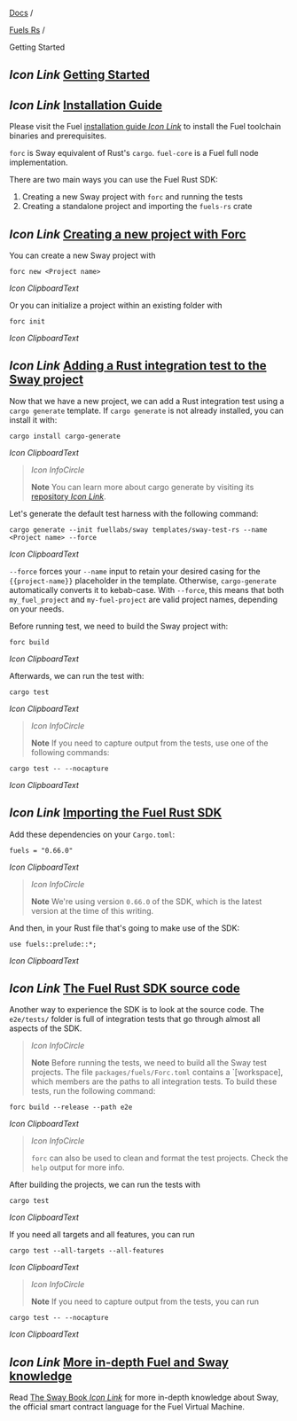 [Docs](https://docs.fuel.network/) /

[Fuels Rs](https://docs.fuel.network/docs/fuels-rs/) /

Getting Started

## _Icon Link_ [Getting Started](https://docs.fuel.network/docs/fuels-rs/getting-started/\#getting-started)

## _Icon Link_ [Installation Guide](https://docs.fuel.network/docs/fuels-rs/getting-started/\#installation-guide)

Please visit the Fuel [installation guide _Icon Link_](https://docs.fuel.network/guides/installation) to install the Fuel toolchain binaries and prerequisites.

`forc` is Sway equivalent of Rust's `cargo`. `fuel-core` is a Fuel full node implementation.

There are two main ways you can use the Fuel Rust SDK:

1. Creating a new Sway project with `forc` and running the tests
2. Creating a standalone project and importing the `fuels-rs` crate

## _Icon Link_ [Creating a new project with Forc](https://docs.fuel.network/docs/fuels-rs/getting-started/\#creating-a-new-project-with-forc)

You can create a new Sway project with

```fuel_Box fuel_Box-idXKMmm-css
forc new <Project name>
```

_Icon ClipboardText_

Or you can initialize a project within an existing folder with

```fuel_Box fuel_Box-idXKMmm-css
forc init
```

_Icon ClipboardText_

## _Icon Link_ [Adding a Rust integration test to the Sway project](https://docs.fuel.network/docs/fuels-rs/getting-started/\#adding-a-rust-integration-test-to-the-sway-project)

Now that we have a new project, we can add a Rust integration test using a `cargo generate` template.
If `cargo generate` is not already installed, you can install it with:

```fuel_Box fuel_Box-idXKMmm-css
cargo install cargo-generate
```

_Icon ClipboardText_

> _Icon InfoCircle_
>
> **Note** You can learn more about cargo generate by visiting its [repository _Icon Link_](https://github.com/cargo-generate/cargo-generate).

Let's generate the default test harness with the following command:

```fuel_Box fuel_Box-idXKMmm-css
cargo generate --init fuellabs/sway templates/sway-test-rs --name <Project name> --force
```

_Icon ClipboardText_

`--force` forces your `--name` input to retain your desired casing for the `{{project-name}}` placeholder in the template. Otherwise, `cargo-generate` automatically converts it to kebab-case. With `--force`, this means that both `my_fuel_project` and `my-fuel-project` are valid project names, depending on your needs.

Before running test, we need to build the Sway project with:

```fuel_Box fuel_Box-idXKMmm-css
forc build
```

_Icon ClipboardText_

Afterwards, we can run the test with:

```fuel_Box fuel_Box-idXKMmm-css
cargo test
```

_Icon ClipboardText_

> _Icon InfoCircle_
>
> **Note** If you need to capture output from the tests, use one of the following commands:

```fuel_Box fuel_Box-idXKMmm-css
cargo test -- --nocapture
```

_Icon ClipboardText_

## _Icon Link_ [Importing the Fuel Rust SDK](https://docs.fuel.network/docs/fuels-rs/getting-started/\#importing-the-fuel-rust-sdk)

Add these dependencies on your `Cargo.toml`:

```fuel_Box fuel_Box-idXKMmm-css
fuels = "0.66.0"
```

_Icon ClipboardText_

> _Icon InfoCircle_
>
> **Note** We're using version `0.66.0` of the SDK, which is the latest version at the time of this writing.

And then, in your Rust file that's going to make use of the SDK:

```fuel_Box fuel_Box-idXKMmm-css
use fuels::prelude::*;
```

_Icon ClipboardText_

## _Icon Link_ [The Fuel Rust SDK source code](https://docs.fuel.network/docs/fuels-rs/getting-started/\#the-fuel-rust-sdk-source-code)

Another way to experience the SDK is to look at the source code. The `e2e/tests/` folder is full of integration tests that go through almost all aspects of the SDK.

> _Icon InfoCircle_
>
> **Note** Before running the tests, we need to build all the Sway test projects. The file `packages/fuels/Forc.toml` contains a \`\[workspace\], which members are the paths to all integration tests.
> To build these tests, run the following command:

```fuel_Box fuel_Box-idXKMmm-css
forc build --release --path e2e
```

_Icon ClipboardText_

> _Icon InfoCircle_
>
> `forc` can also be used to clean and format the test projects. Check the `help` output for more info.

After building the projects, we can run the tests with

```fuel_Box fuel_Box-idXKMmm-css
cargo test
```

_Icon ClipboardText_

If you need all targets and all features, you can run

```fuel_Box fuel_Box-idXKMmm-css
cargo test --all-targets --all-features
```

_Icon ClipboardText_

> _Icon InfoCircle_
>
> **Note** If you need to capture output from the tests, you can run

```fuel_Box fuel_Box-idXKMmm-css
cargo test -- --nocapture
```

_Icon ClipboardText_

## _Icon Link_ [More in-depth Fuel and Sway knowledge](https://docs.fuel.network/docs/fuels-rs/getting-started/\#more-in-depth-fuel-and-sway-knowledge)

Read [The Sway Book _Icon Link_](https://docs.fuel.network/docs/sway/) for more in-depth knowledge about Sway, the official smart contract language for the Fuel Virtual Machine.